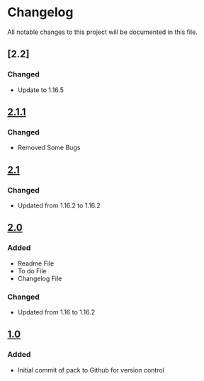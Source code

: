 # Changelog
All notable changes to this project will be documented in this file.

## [2.2]

### Changed
- Update to 1.16.5

## [2.1.1]

### Changed
- Removed Some Bugs

## [2.1]

### Changed
- Updated from 1.16.2 to 1.16.2

## [2.0]

### Added
- Readme File
- To do File
- Changelog File

### Changed
- Updated from 1.16 to 1.16.2

## [1.0]

### Added
- Initial commit of pack to Github for version control

[2.3]: https://github.com/apexhosting/Vanilla-Quickstart/releases/tag/2.3
[2.1.1]: https://github.com/apexhosting/Vanilla-Quickstart/releases/tag/2.1.1
[2.1]: https://github.com/apexhosting/Vanilla-Quickstart/releases/tag/2.1
[2.0]: https://github.com/apexhosting/Vanilla-Quickstart/releases/tag/2.0
[1.0]: https://github.com/apexhosting/Vanilla-Quickstart/releases/tag/1.0
